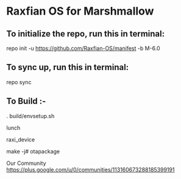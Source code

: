 # Raxfian OS for Marshmallow


To initialize the repo, run this in terminal:
-----------------------------------------------

repo init -u https://github.com/Raxfian-OS/manifest -b M-6.0

To sync up, run this in terminal:
----------------------------------

repo sync


To Build :- 
------------

. build/envsetup.sh

lunch

raxi_device

make -j# otapackage


Our Community https://plus.google.com/u/0/communities/113160673288185399191

